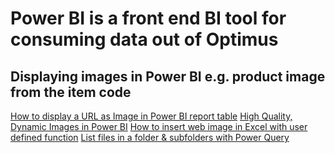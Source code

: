 # Power BI is a front end BI tool for consuming data out of Optimus

## Displaying images in Power BI e.g. product image from the item code
[How to display a URL as Image in Power BI report table](https://debajmecrm.com/how-to-display-a-url-as-image-in-power-bi-report-table/)
[High Quality, Dynamic Images in Power BI](https://www.freshbi.com/blogs/gcpvsawsvsazure-rme2d)
[How to insert web image in Excel with user defined function](https://sites.google.com/site/exceltkk2/excel-tutorial/howtoinsertwebimagewithuserdefinedfunction)
[List files in a folder & subfolders with Power Query](https://exceloffthegrid.com/power-query-file-attributes/)
